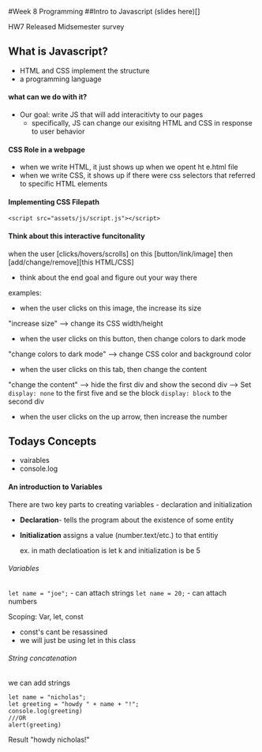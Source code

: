 #Week 8 Programming
##Intro to Javascript
(slides here)[]

HW7 Released
Midsemester survey 

## What is Javascript?
- HTML and CSS implement the structure
- a programming language

#### what can we do with it?
- Our goal: write JS that will add interacitivty to our pages
  - specifically, JS can change our exisitng HTML and CSS in response to user behavior

#### CSS Role in a webpage
- when we write HTML, it just shows up when we opent ht e.html file
- when we write CSS, it shows up if there were css selectors that referred to specific HTML elements

#### Implementing CSS Filepath

```<script src="assets/js/script.js"></script>```

#### Think about this interactive funcitonality
when the user [clicks/hovers/scrolls] on this [button/link/image] then [add/change/remove][this HTML/CSS]

* think about the end goal and figure out your way there

examples:
* when the user clicks on this image, the increase its size

"increase size" --> change its CSS width/height

* when the user clicks on this button, then change colors to dark mode

"change colors to dark mode" --> change CSS color and background color 

* when the user clicks on this tab, then change the content

"change the content" --> hide the first div and show the second div 
--> Set ```display: none``` to the first five and se the block ```display: block``` to the second div

* when the user clicks on the up arrow, then increase the number

## Todays Concepts
* vairables
* console.log

#### An introduction to Variables
There are two key parts to creating variables - declaration and initialization 
* **Declaration**- tells the program about the existence of some entity
* **Initialization** assigns a value (number.text/etc.) to that entitiy
  
  ex. in math declatioation is let k and initialization is be 5

###### Variables 
```let name = "joe";``` - can attach strings
```let name = 20;``` - can attach numbers

Scoping: Var, let, const
* const's cant be resassined
* we will just be using let in this class

###### String concatenation
we can add strings 
~~~
let name = "nicholas";
let greeting = "howdy " + name + "!";
console.log(greeting)
///OR
alert(greeting)
~~~

Result "howdy nicholas!"




